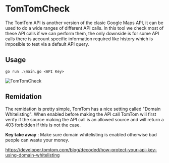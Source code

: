 # TomTomCheck
The TomTom API is another version of the clasic Google Maps API, it can be used to do a wide ranges of different API calls. In this tool we check most of these API calls if we can perform them, the only downside is for some API calls there is account specific information required like history which is imposible to test via a default API query.

## Usage
```
go run .\main.go <API Key>
```
![TomTomCheck](https://user-images.githubusercontent.com/67435928/202419434-a10b2d57-d361-434f-883e-052fc10608e4.png)

## Remidation
The remidation is pretty simple, TomTom has a nice setting called "Domain Whitelisting". When enabled before making the API call TomTom will first verify if the source making the API call is an allowed source and will return a 403 forbidden if this is not the case.

**Key take away** : Make sure domain whitelisting is enabled otherwise bad people can waste your money.

https://developer.tomtom.com/blog/decoded/how-protect-your-api-key-using-domain-whitelisting
